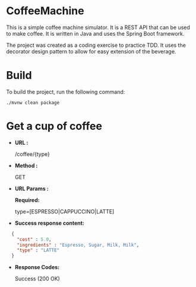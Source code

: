 # CoffeeMachine

This is a simple coffee machine simulator. 
It is a REST API that can be used to make coffee.
It is written in Java and uses the Spring Boot framework.

The project was created as a coding exercise to practice TDD. 
It uses the decorator design pattern to allow for easy extension of the beverage.

# Build

To build the project, run the following command:

```shell
./mvnw clean package
```

# Get a cup of coffee


* **URL :**

  /coffee/{type}


* **Method :**

  GET


* **URL Params :**

  **Required:**

  type=[ESPRESSO|CAPPUCCINO|LATTE]


* **Success response content:**
```json
  {
    "cost" : 5.0,
    "ingredients" : "Espresso, Sugar, Milk, Milk",
    "type" : "LATTE"
  }
```


* **Response Codes:**

  Success (200 OK)
